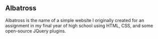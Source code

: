 ## Albatross

Albatross is the name of a simple website I originally created for an assignment in my final year of high school using HTML, CSS, and some open-source JQuery plugins.

